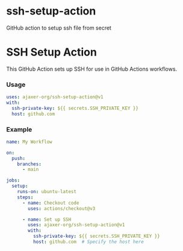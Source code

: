 # ssh-setup-action
GitHub action to setup ssh file from secret

# SSH Setup Action

This GitHub Action sets up SSH for use in GitHub Actions workflows.

### Usage

```yaml
uses: ajaxer-org/ssh-setup-action@v1
with:
  ssh-private-key: ${{ secrets.SSH_PRIVATE_KEY }}
  host: github.com
```

### Example

```yaml
name: My Workflow

on:
  push:
    branches:
      - main

jobs:
  setup:
    runs-on: ubuntu-latest
    steps:
      - name: Checkout code
        uses: actions/checkout@v3

      - name: Set up SSH
        uses: ajaxer-org/ssh-setup-action@v1
        with:
          ssh-private-key: ${{ secrets.SSH_PRIVATE_KEY }}
          host: github.com  # Specify the host here
```
